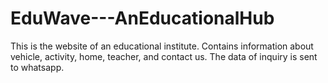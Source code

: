 # EduWave---AnEducationalHub
This is the website of an educational institute. Contains information about vehicle, activity, home, teacher, and contact us. The data of inquiry is sent to whatsapp.
